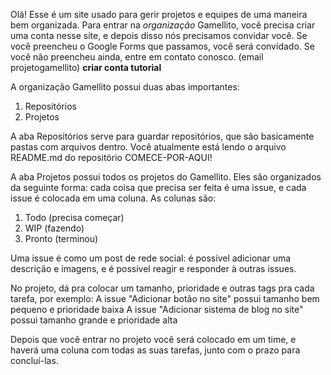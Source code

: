 Olá! Esse é um site usado para gerir projetos e equipes de uma maneira bem organizada.
Para entrar na *organização* Gamellito, você precisa criar uma conta nesse site, e depois disso nós precisamos convidar você. Se você preencheu o Google Forms que passamos, você será convidado.
Se você não preencheu ainda, entre em contato conosco. (email projetogamellito)
**criar conta tutorial**

A organização Gamellito possui duas abas importantes:
1. Repositórios
2. Projetos

A aba Repositórios serve para guardar repositórios, que são basicamente pastas com arquivos dentro. Você atualmente está lendo o arquivo README.md do repositório COMECE-POR-AQUI!

A aba Projetos possui todos os projetos do Gamellito. Eles são organizados da seguinte forma: cada coisa que precisa ser feita é uma issue, e cada issue é colocada em uma coluna.
As colunas são:
1. Todo (precisa começar)
2. WIP (fazendo)
3. Pronto (terminou)

Uma issue é como um post de rede social: é possível adicionar uma descrição e imagens, e é possível reagir e responder à outras issues.

No projeto, dá pra colocar um tamanho, prioridade e outras tags pra cada tarefa, por exemplo:
A issue "Adicionar botão no site" possui tamanho bem pequeno e prioridade baixa
A issue "Adicionar sistema de blog no site" possui tamanho grande e prioridade alta

Depois que você entrar no projeto você será colocado em um time, e haverá uma coluna com todas as suas tarefas, junto com o prazo para concluí-las.
